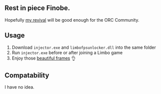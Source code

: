 ## Rest in piece Finobe.
Hopefully [my revival](https://limbrev.cf) will be good enough for the ORC Community.

## Usage
1. Download `injector.exe` and `limbofpsunlocker.dll` into the same folder
2. Run `injector.exe` before or after joining a Limbo game
3. Enjoy those [beautiful frames](https://i.imgur.com/vsLf04O.png) 👌

## Compatability
I have no idea.
